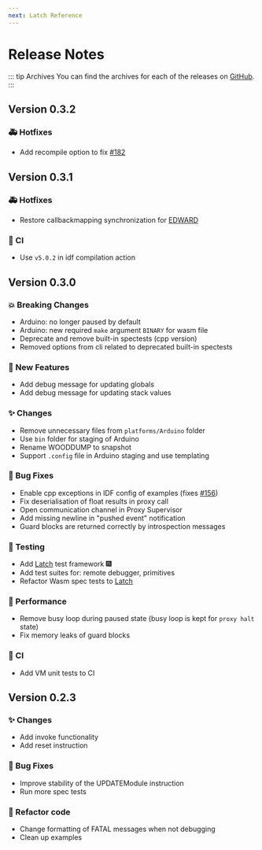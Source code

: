 ```yaml
---
next: Latch Reference
---
```

# Release Notes

::: tip Archives
You can find the archives for each of the releases on [GitHub](https://github.com/TOPLLab/WARDuino/releases).
:::

## Version 0.3.2

### :ambulance: Hotfixes

- Add recompile option to fix [#182](https://github.com/TOPLLab/WARDuino/issues/182)

## Version 0.3.1

### :ambulance: Hotfixes

- Restore callbackmapping synchronization for [EDWARD](/reference/edward/)

### :construction_worker: CI

- Use `v5.0.2` in idf compilation action

## Version 0.3.0

### :boom: Breaking Changes

+ Arduino: no longer paused by default
+ Arduino: new required `make` argument `BINARY` for wasm file
+ Deprecate and remove built-in spectests (cpp version)
+ Removed options from cli related to deprecated built-in spectests

### :rocket: New Features

+ Add debug message for updating globals
+ Add debug message for updating stack values

### :sparkles: Changes

+ Remove unnecessary files from `platforms/Arduino` folder
+ Use `bin` folder for staging of Arduino
+ Rename WOODDUMP to snapshot
+ Support `.config` file in Arduino staging and use templating

### :bug: Bug Fixes

+ Enable cpp exceptions in IDF config of examples (fixes [#156](https://github.com/TOPLLab/WARDuino/issues/156))
+ Fix deserialisation of float results in proxy call
+ Open communication channel in Proxy Supervisor
+ Add missing newline in "pushed event" notification
+ Guard blocks are returned correctly by introspection messages

### :rotating_light: Testing

+ Add [Latch](/latch/) test framework :fireworks:
+ Add test suites for: remote debugger, primitives
+ Refactor Wasm spec tests to [Latch](/latch/)

### :racehorse: Performance

+ Remove busy loop during paused state (busy loop is kept for `proxy halt` state)
+ Fix memory leaks of guard blocks

### :construction_worker: CI

+ Add VM unit tests to CI

## Version 0.2.3

### :sparkles: Changes

+ Add invoke functionality
+ Add reset instruction

### :bug: Bug Fixes

+ Improve stability of the UPDATEModule instruction
+ Run more spec tests

### :hammer:  Refactor code

+ Change formatting of FATAL messages when not debugging
+ Clean up examples

